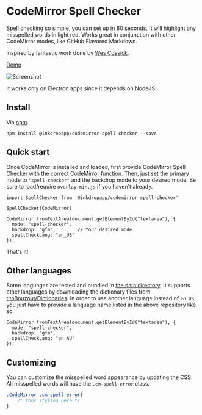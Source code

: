 # CodeMirror Spell Checker

Spell checking so simple, you can set up in 60 seconds. It will highlight any misspelled words in light red. Works great in conjunction with other CodeMirror modes, like GitHub Flavored Markdown.

Inspired by fantastic work done by [Wes Cossick](https://github.com/sparksuite/codemirror-spell-checker).

[Demo](http://nextstepwebs.github.io/codemirror-spell-checker/)

![Screenshot](http://i.imgur.com/7yb5Nne.png)

It works only on Electron apps since it depends on NodeJS.

## Install

Via [npm](https://www.npmjs.com/package/@inkdropapp/codemirror-spell-checker).

```
npm install @inkdropapp/codemirror-spell-checker --save
```

## Quick start

Once CodeMirror is installed and loaded, first provide CodeMirror Spell Checker with the correct CodeMirror function. Then, just set the primary mode to `"spell-checker"` and the backdrop mode to your desired mode. Be sure to load/require `overlay.min.js` if you haven't already.

```JS
import SpellChecker from '@inkdropapp/codemirror-spell-checker'

SpellChecker(CodeMirror)

CodeMirror.fromTextArea(document.getElementById("textarea"), {
  mode: "spell-checker",
  backdrop: "gfm",        // Your desired mode
  spellCheckLang: "en_US"
});
```

That's it!

## Other languages

Some languages are tested and bundled in [the data directory](/inkdropapp/codemirror-spell-checker/tree/master/data).
It supports other languages by downloading the dictionary files from [titoBouzout/Dictionaries](https://github.com/titoBouzout/Dictionaries).
In order to use another language instead of `en_US` you just have to provide a language name listed in the above repository like so:

```JS
CodeMirror.fromTextArea(document.getElementById("textarea"), {
  mode: "spell-checker",
  backdrop: "gfm",
  spellCheckLang: "en_AU"
});
```

## Customizing
You can customize the misspelled word appearance by updating the CSS. All misspelled words will have the `.cm-spell-error` class.

```CSS
.CodeMirror .cm-spell-error{
	/* Your styling here */
}
```
